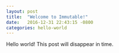 ```yaml
---
layout: post
title:  "Welcome to Immutable!"
date:   2016-12-31 22:43:15 -0800
categories: hello-world
---
```

Hello world! This post will disappear in time.
